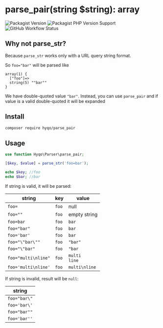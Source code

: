 # parse_pair(string $string): array

![Packagist Version](https://img.shields.io/packagist/v/hyqo/parse-pair?style=flat-square)
![Packagist PHP Version Support](https://img.shields.io/packagist/php-v/hyqo/parse-pair?style=flat-square)
![GitHub Workflow Status](https://img.shields.io/github/workflow/status/hyqo/parse-pair/run-tests?style=flat-square&label=tests)

## Why not parse_str?

Because `parse_str` works only with a URL query string format.

So `foo="bar"` will be parsed like

```text
array(1) {
  ["foo"]=>
  string(5) ""bar""
}
```

We have double-quoted value `"bar"`. Instead, you can use `parse_pair` and if value is a valid double-quoted it will be
expanded

## Install

```sh
composer require hyqo/parse_pair
```

## Usage

```php
use function Hyqo\Parser\parse_pair;

[$key, $value] = parse_str('foo=bar');

echo $key; //foo
echo $bar; //bar
```

If string is valid, it will be parsed:

| string              | key   | value              |
|---------------------|-------|--------------------|
| `foo=`              | `foo` | null               | 
| `foo=""`            | `foo` | empty string       | 
| `foo=bar`           | `foo` | `bar`              | 
| `foo="bar"`         | `foo` | `bar`              | 
| `foo='bar'`         | `foo` | `bar`              | 
| `foo="\"bar\""`     | `foo` | `"bar"`            |
| `foo="\"bar"`       | `foo` | `"bar`             |
| `foo="multi\nline"` | `foo` | `multi`<br/>`line` |
| `foo='multi\nline'` | `foo` | `multi\nline`      |

If string is invalid, result will be `null`:

| string       |
|--------------|
| `foo="bar\"` | 
| `foo='bar\'` |
| `foo="bar""` |
| `foo='bar''` |

